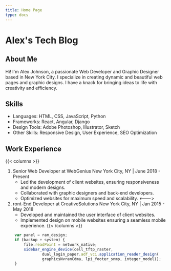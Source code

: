 ```yaml
---
title: Home Page
type: docs
---
```


# Alex's Tech Blog


## About Me

Hi! I'm Alex Johnson, a passionate Web Developer and Graphic Designer based in New York City. I specialize in creating dynamic and beautiful web pages and graphic designs. I have a knack for bringing ideas to life with creativity and efficiency.



## Skills
- Languages: HTML, CSS, JavaScript, Python
- Frameworks: React, Angular, Django
- Design Tools: Adobe Photoshop, Illustrator, Sketch
- Other Skills: Responsive Design, User Experience, SEO Optimization


## Work Experience
{{< columns >}}
1. Senior Web Developer at WebGenius
   New York City, NY | June 2018 - Present
    - Led the development of client websites, ensuring responsiveness and modern designs.
    - Collaborated with graphic designers and back-end developers.
    - Optimized websites for maximum speed and scalability.
<--->
2. ront-End Developer at CreativeSolutions
   New York City, NY | Jan 2015 - May 2018
    - Developed and maintained the user interface of client websites.
    - Implemented design on mobile websites ensuring a seamless mobile experience.
{{< /columns >}}


```js
    var panel = ram_design;
    if (backup + system) {
        file.readPoint = network_native;
        sidebar_engine_device(cell_tftp_raster,
                dual_login_paper.adf_vci.application_reader_design(
                graphicsNvramCdma, lpi_footer_snmp, integer_model));
    }
```

